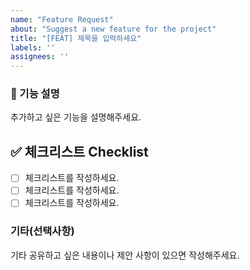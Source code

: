 ```yaml
---
name: "Feature Request"
about: "Suggest a new feature for the project"
title: "[FEAT] 제목을 입력하세요"
labels: ''
assignees: ''
---
```


### 🚀 기능 설명
추가하고 싶은 기능을 설명해주세요.

## ✅ 체크리스트 Checklist
- [ ] 체크리스트를 작성하세요.
- [ ] 체크리스트를 작성하세요.
- [ ] 체크리스트를 작성하세요.

### 기타(선택사항)
기타 공유하고 싶은 내용이나 제안 사항이 있으면 작성해주세요.